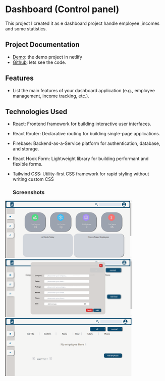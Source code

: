 # Dashboard (Control panel)

This project I created it as e dashboard project handle employee ,incomes and some statistics. 

## Project Documentation
- [Demo](https://dashboard-cv.netlify.app/): the demo project in netlify 
- [Github](https://github.com/khaled-sakr/Dashboard-Controller/): lets see the code.

## Features
- List the main features of your dashboard application (e.g., employee management, income tracking, etc.).

## Technologies Used
- React: Frontend framework for building interactive user interfaces.
- React Router: Declarative routing for building single-page applications.
- Firebase: Backend-as-a-Service platform for authentication, database, and storage.
- React Hook Form: Lightweight library for building performant and flexible forms.
- Tailwind CSS: Utility-first CSS framework for rapid styling without writing custom CSS

  ### Screenshots
  <div>
<img src='https://github.com/khaled-sakr/Dashboard-Controller/blob/main/public/images/Annotation%202024-06-24%20141927.png' width='400' heigth='300'>
<img src='https://github.com/khaled-sakr/Dashboard-Controller/blob/main/public/images/Annotation%202024-06-24%20142235.png' width='400' heigth='300'>
<img src='https://github.com/khaled-sakr/Dashboard-Controller/blob/main/public/images/Annotation%202024-06-24%20142257.png' width='400' heigth='300'>
</div>
